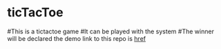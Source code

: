 # ticTacToe
#This is a tictactoe game
#It can be played with the system
#The winner will be declared 
the demo link to this repo is [href](https://olatorera.github.io/marvin/)
